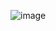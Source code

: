 
![image](https://user-images.githubusercontent.com/104868606/193195003-4be3221b-cbc0-45f8-9fbb-456e4549fe4b.png)


